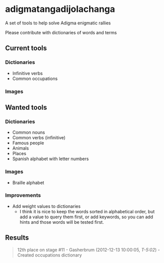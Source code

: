 adigmatangadijolachanga
=======================

A set of tools to help solve Adigma enigmatic rallies

Please contribute with dictionaries of words and terms

Current tools
-------------
### Dictionaries

 * Infinitive verbs
 * Common occupations

### Images

Wanted tools
------------

### Dictionaries

 * Common nouns
 * Common verbs (infinitive)
 * Famous people
 * Animals
 * Places
 * Spanish alphabet with letter numbers
 
### Images
 
 * Braille alphabet

### Improvements
 
 * Add weight values to dictionaries
     - I think it is nice to keep the words sorted in alphabetical order, but add a value to query them first, or add keywords, so you can add hints and those words will be tested first.


Results
-------
> 12th place on stage #11 - Gasherbrum (2012-12-13 10:00:05, *T-5:02*) - Created occupations dictionary
